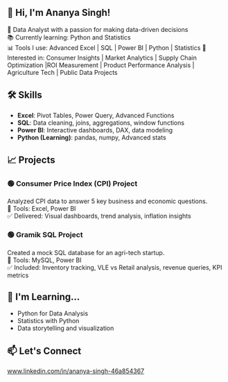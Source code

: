 ## 👋 Hi, I'm Ananya Singh!

🎯 Data Analyst with a passion for making data-driven decisions  
📚 Currently learning: Python and Statistics  
📊 Tools I use: Advanced Excel | SQL | Power BI | Python | Statistics 
🧠 Interested in: Consumer Insights | Market Analytics | Supply Chain Optimization |ROI Measurement | Product Performance Analysis | Agriculture Tech | Public Data Projects  

## 🛠 Skills

- **Excel**: Pivot Tables, Power Query, Advanced Functions  
- **SQL**: Data cleaning, joins, aggregations, window functions  
- **Power BI**: Interactive dashboards, DAX, data modeling  
- **Python (Learning)**: pandas, numpy, Advanced stats

## 📈 Projects
### 🟢 Consumer Price Index (CPI) Project  
Analyzed CPI data to answer 5 key business and economic questions.  
📌 Tools: Excel, Power BI  
✅ Delivered: Visual dashboards, trend analysis, inflation insights  

### 🟢 Gramik SQL Project  
Created a mock SQL database for an agri-tech startup.  
📌 Tools: MySQL, Power BI  
✅ Included: Inventory tracking, VLE vs Retail analysis, revenue queries, KPI metrics  

## 🌱 I'm Learning...

- Python for Data Analysis  
- Statistics with Python  
- Data storytelling and visualization  

## 📫 Let's Connect

www.linkedin.com/in/ananya-singh-46a854367

